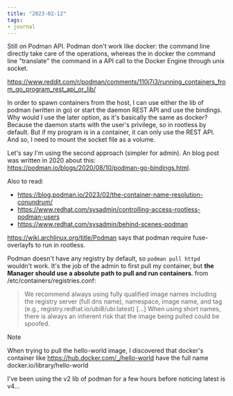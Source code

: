 ```yaml
---
title: "2023-02-12"
tags:
- journal
---
```


Still on Podman API.
Podman don't work like docker: the command line directly take care of the operations, whereas the in docker the command line "translate" the command in a API call to the Docker Engine through unix socket.

https://www.reddit.com/r/podman/comments/110j7i3/running_containers_from_go_program_rest_api_or_lib/

In order to spawn containers from the host, I can use either the lib of podman (written in go) or start the daemon REST API and use the bindings.
Why would I use the later option, as it's basically the same as docker? Because the daemon starts with the user's privilege, so in rootless by default.
But if my program is in a container, it can only use the REST API. And so, I need to mount the socket file as a volume.

Let's say I'm using the second approach (simpler for admin). An blog post was written in 2020 about this: https://podman.io/blogs/2020/08/10/podman-go-bindings.html.

Also to read:
- https://blog.podman.io/2023/02/the-container-name-resolution-conundrum/
- https://www.redhat.com/sysadmin/controlling-access-rootless-podman-users
- https://www.redhat.com/sysadmin/behind-scenes-podman

https://wiki.archlinux.org/title/Podman says that podman require fuse-overlayfs to run in rootless.

Podman doesn't have any registry by default, so `podman pull httpd` wouldn't work. It's the job of the admin to first pull my container, but **the Manager should use a absolute path to pull and run containers**.
from /etc/containers/registries.conf:

> We recommend always using fully qualified image names including the registry server (full dns name), namespace, image name, and tag (e.g., registry.redhat.io/ubi8/ubi:latest) [...]
> When using short names, there is always an inherent risk that the image being pulled could be spoofed.

> [!note]
> 
> When trying to pull the hello-world image, I discovered that docker's container like https://hub.docker.com/_/hello-world have the full name docker.io/library/hello-world

I've been using the v2 lib of podman for a few hours before noticing latest is v4...